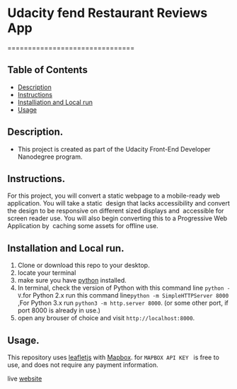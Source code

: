 # Udacity fend Restaurant Reviews App

===============================

## Table of Contents

* [Description](#description)
* [Instructions](#instructions)
* [Installiation and Local run](#installation)
* [Usage](#usage)

## Description.

* This project is created as part of the Udacity Front-End Developer Nanodegree program.

## Instructions.

For this project, you will convert a static webpage to a mobile-ready web application. You will take a static  design that lacks accessibility and convert the design to be responsive on different sized displays and  accessible for screen reader use. You will also begin converting this to a Progressive Web Application by  caching some assets for offline use. 


## Installation and Local run.

1. Clone or download this repo to your desktop.
2. locate your terminal 
3. make sure you have [python](https://www.python.org/) installed.
4. In terminal, check the version of Python with this command line `python -V`.for Python 2.x run this command line`python -m SimpleHTTPServer 8000` ,For Python 3.x run  `python3 -m http.server 8000`. (or some other port, if port 8000 is already in use.)
5. open any brouser of choice and visit `http://localhost:8000`.

## Usage.

This repository uses 
[leafletjs](https://leafletjs.com/) with
[Mapbox](https://www.mapbox.com/).
for `MAPBOX API KEY ` is free to use, and does not require any payment information.


 live [website](https://samansome.github.io/fend-restaurant-reviews-app/)

 



